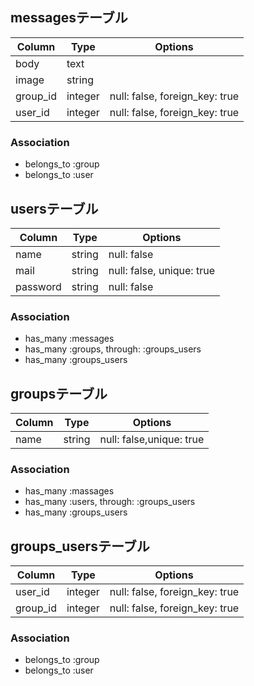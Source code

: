 <!-- # README

This README would normally document whatever steps are necessary to get the
application up and running.

Things you may want to cover:

* Ruby version

* System dependencies

* Configuration

* Database creation

* Database initialization

* How to run the test suite

* Services (job queues, cache servers, search engines, etc.)

* Deployment instructions

* ... -->


## messagesテーブル

| Column   | Type    | Options                        |
| -------- | ------- | ------------------------------ |
| body     | text    |                                |
| image    | string  |                                |
| group_id | integer | null: false, foreign_key: true |
| user_id  | integer | null: false, foreign_key: true |

### Association
- belongs_to :group
- belongs_to :user
  
## usersテーブル

| Column   | Type   | Options                   |
| -------- | ------ | ------------------------- |
| name     | string | null: false               |
| mail     | string | null: false, unique: true |
| password | string | null: false               |

### Association
- has_many :messages
- has_many :groups, through: :groups_users
- has_many :groups_users
  

## groupsテーブル

| Column | Type   | Options                  |
| ------ | ------ | ------------------------ |
| name   | string | null: false,unique: true |

### Association
- has_many :massages
- has_many :users, through: :groups_users
- has_many :groups_users


## groups_usersテーブル

| Column   | Type    | Options                        |
| -------- | ------- | ------------------------------ |
| user_id  | integer | null: false, foreign_key: true |
| group_id | integer | null: false, foreign_key: true |

### Association
- belongs_to :group
- belongs_to :user
  